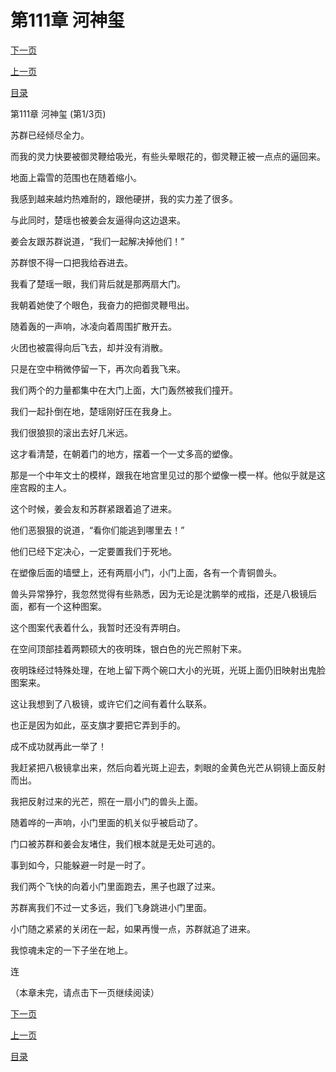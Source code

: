 <h1>第111章   河神玺</h1>
            <div><p><a href="./0331_%E7%AC%AC111%E7%AB%A0_%E6%B2%B3%E7%A5%9E%E7%8E%BA.md">下一页</a></p><p><a href="./0329_%E7%AC%AC110%E7%AB%A0_%E7%BB%9D%E5%9C%B0.md">上一页</a></p><p><a href="../">目录</a></p></div>
            <div><p>第111章   河神玺 (第1/3页)</p><p>苏群已经倾尽全力。</p><p>而我的灵力快要被御灵鞭给吸光，有些头晕眼花的，御灵鞭正被一点点的逼回来。</p><p>地面上霜雪的范围也在随着缩小。</p><p>我感到越来越灼热难耐的，跟他硬拼，我的实力差了很多。</p><p>与此同时，楚瑶也被姜会友逼得向这边退来。</p><p>姜会友跟苏群说道，“我们一起解决掉他们！”</p><p>苏群恨不得一口把我给吞进去。</p><p>我看了楚瑶一眼，我们背后就是那两扇大门。</p><p>我朝着她使了个眼色，我奋力的把御灵鞭甩出。</p><p>随着轰的一声响，冰凌向着周围扩散开去。</p><p>火团也被震得向后飞去，却并没有消散。</p><p>只是在空中稍微停留一下，再次向着我飞来。</p><p>我们两个的力量都集中在大门上面，大门轰然被我们撞开。</p><p>我们一起扑倒在地，楚瑶刚好压在我身上。</p><p>我们很狼狈的滚出去好几米远。</p><p>这才看清楚，在朝着门的地方，摆着一个一丈多高的塑像。</p><p>那是一个中年文士的模样，跟我在地宫里见过的那个塑像一模一样。他似乎就是这座宫殿的主人。</p><p>这个时候，姜会友和苏群紧跟着追了进来。</p><p>他们恶狠狠的说道，“看你们能逃到哪里去！”</p><p>他们已经下定决心，一定要置我们于死地。</p><p>在塑像后面的墙壁上，还有两扇小门，小门上面，各有一个青铜兽头。</p><p>兽头异常狰狞，我忽然觉得有些熟悉，因为无论是沈鹏举的戒指，还是八极镜后面，都有一个这种图案。</p><p>这个图案代表着什么，我暂时还没有弄明白。</p><p>在空间顶部挂着两颗硕大的夜明珠，银白色的光芒照射下来。</p><p>夜明珠经过特殊处理，在地上留下两个碗口大小的光斑，光斑上面仍旧映射出鬼脸图案来。</p><p>这让我想到了八极镜，或许它们之间有着什么联系。</p><p>也正是因为如此，巫支旗才要把它弄到手的。</p><p>成不成功就再此一举了！</p><p>我赶紧把八极镜拿出来，然后向着光斑上迎去，刺眼的金黄色光芒从铜镜上面反射而出。</p><p>我把反射过来的光芒，照在一扇小门的兽头上面。</p><p>随着哗的一声响，小门里面的机关似乎被启动了。</p><p>门口被苏群和姜会友堵住，我们根本就是无处可逃的。</p><p>事到如今，只能躲避一时是一时了。</p><p>我们两个飞快的向着小门里面跑去，黑子也跟了过来。</p><p>苏群离我们不过一丈多远，我们飞身跳进小门里面。</p><p>小门随之紧紧的关闭在一起，如果再慢一点，苏群就追了进来。</p><p>我惊魂未定的一下子坐在地上。</p><p>连</p><p>（本章未完，请点击下一页继续阅读）</p></div>
            <div><p><a href="./0331_%E7%AC%AC111%E7%AB%A0_%E6%B2%B3%E7%A5%9E%E7%8E%BA.md">下一页</a></p><p><a href="./0329_%E7%AC%AC110%E7%AB%A0_%E7%BB%9D%E5%9C%B0.md">上一页</a></p><p><a href="../">目录</a></p></div>